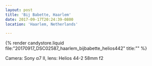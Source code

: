 ```yaml
---
layout: post
title: 'Bij Babette, Haarlem'
date: 2017-09-17T20:24:39-0800
location: 'Haarlem, Netherlands'

---
```


{% render candystore.liquid file:"20170917_DSC02587_haarlem_bijbabette_helios442" title:"" %}

Camera: Sony α7 II, lens: Helios 44-2 58mm f2
